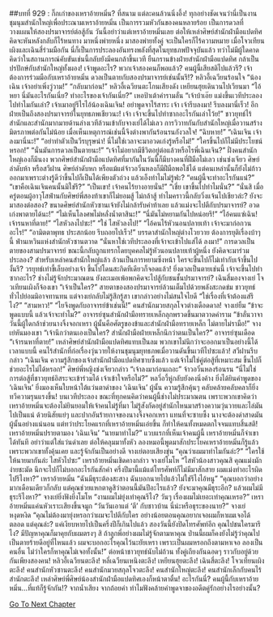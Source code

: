 ##บทที่ 929 : กิ๊กเก่าของเหราอ้ายหมิ่น?
ที่สนาม
แต่ละคนล้วนนิ่งอึ้ง!
ทุกอย่างชัดเจนว่านี่เป็นงานชุมนุมสำนักใหญ่เพื่อประณามเหราอ้ายหมิ่น เป็นการรวมหัวกันของคนหลายร้อย เป็นการดวลที่วางแผนให้สองปรมาจารย์ต่อสู้กัน วันนี้อย่าว่าแต่เหราอ้ายหมิ่นเลย ต่อให้เหล่าศิษย์สำนักฝ่ามือแปดทิศคิดจะหันหลังกลับก็ไร้หนทาง มาหนึ่งพ่ายหนึ่ง มาสองพ่ายทั้งคู่ จะเป็นใครก็ไร้ความหมาย เมื่อโจวเทียนเผิงและเฉินสี่ร่วมมือกัน นี่ก็เป็นการประลองอันทรงพลังที่สุดในยุทธภพปัจจุบันแล้ว ทว่าไม่มีผู้ใดคาดคิดว่าในสถานการณ์คับขันเช่นนี้กลับยังมีคนกล้าขึ้นเวที ยืนกรานข้างฝ่ายสำนักฝ่ามือแปดทิศ กล้าเป็นปรปักษ์กับสำนักใหญ่ทั้งผอง!
เจ้าพูดอะไร?
พวกเจ้าสองคนก็พอแล้ว?
คนผู้นี้เสียสติไปแล้วรึ?
เจ้าต้องการร่วมมือกับเหราอ้ายหมิ่น ดวลเป็นตายกับสองปรมาจารย์เช่นนั้นรึ!?
หลิวอี้เฉวียนร้อนใจ “น้องเฉิน เจ้าอย่าเพิ่งวู่วาม!”
“กลับมาก่อน!” หลิวอี้เฉวียนตะโกนเสียงดัง
เหยียนฮุยเดินวนไปเวียนมา “ไอ้หยา นี่มันอะไรกันเนี่ย? ทำอะไรของเจ้ากันเนี่ย?”
เหอป้าเต้าคำรามลั่น “เจ้าบ้าเอ๊ย แม่งขึ้นเวทีประลองไปทำไมกันเล่า? เจ้าเมาอยู่รึไรไอ้น้องเฉินเจิน! อย่าพูดจาไร้สาระ เจ้า เจ้ารีบลงมา! รีบลงมานี่เร็ว! อีกฝ่ายเป็นถึงสองปรมาจารย์ในยุทธภพเชียวนะ! เจ้า เจ้าจะขึ้นไปทำซากอะไรกันเล่าโว้ย!”
ชาวยุทธ์ไร้สำนักและสำนักมากมายด้านล่างเวทีล้วนเข้ากับจางเย่ได้ไม่เลว การวิวาทกันกับสำนักใหญ่เมื่อวานสร้างมิตรภาพต่อกันไม่น้อย เมื่อเห็นเหตุการณ์เช่นนี้จึงต่างพากันร้อนรนกังวลใจ!
“ฉิบหาย!”
“เฉินเจิน เจ้าลงมานี่นะ!”
“อย่าทำตัวเป็นวีรบุรุษน่า! นี่ไม่ใช่เวลาจะมาอวดเก่งรู้หรือไม่!”
“ใครขึ้นไปก็ไม่มีประโยชน์หรอก!”
“นั่นมันการดวลเป็นตายนะ!”
“เจ้าไม่อยากมีชีวิตอยู่ต่อแล้วหรือไรพี่เฉินเจิน?”
ฝั่งคนสำนักใหญ่เองก็มึนงง พวกศิษย์สำนักฝ่ามือแปดทิศที่มากันในวันนี้ก็มีบางคนที่ฝีมือไม่เลว เช่นซ่งเจียว ศิษย์ลำดับห้า หรือสวีฝาน ศิษย์ลำดับหก หรือแม้แต่จ้าวอวิ๋นหลงก็มีฝีมือพอใช้ได้ แต่คนเหล่านั้นก็ยังไม่ก้าวออกมาเพราะต่างรู้ดีว่าขึ้นไปก็เป็นได้เพียงตัวถ่วง แล้วเอ็งทำไมไม่รู้ฟะ?
“คนผู้นี้จะทำอะไรกันแน่?”
“เขาคือเฉินเจินคนนั้นมิใช่รึ?”
“เป็นเขา! เจ้าคนไร้ยางอายนั่น!”
“เชี่ย เขาขึ้นไปทำไมนั่น?”
“นั่นสิ เมื่อครู่ตอนผู้อาวุโสฟ่านกับศิษย์พี่สองท้าเขาก็ไม่ยอมสู้ ไม่กล้าสู้ ทำไมคราวนี้กลับวิ่งแจ้นไปเชียวล่ะ? ยังจะมาสองต่อสอง? ขนาดศิษย์สำนักหัวซานเจ้ายังไม่กล้ารับคำท้าเลย แล้วแม่งจะไปตีกับปรมาจารย์? อวดเก่งพาตายได้นะ!”
“ไม่เห็นโลงศพไม่หลั่งน้ำตาสินะ!”
“นี่มันไม่หยามกันไปหน่อยรึ!”
“ไอ้คนแซ่เฉิน! เจ้ารนหาที่ตาย!”
“ไสหัวลงไปซะ!”
“ใช่ ไสหัวลงไป!”
“ไอ้คนไร้หัวนอนปลายเท้า เจ้าจะมาก่อกวนอะไร!”
“อามิตตาพุทธ ประสกน้อย รีบถอยไปเร็ว!”
บรรดาสำนักใหญ่ต่างโวยวาย ต้องการยุติเรื่องบ้าๆ นี้
ฟ่านเหวินแห่งสำนักหัวซานตวาด “นั่นหาใช่เวทีประลองที่เจ้าจะเข้าไปแส่ได้ ลงมา!”
การดวลเป็นตายของสามปรมาจารย์ ขณะนี้กลับถูกแทรกโดยบุคคลไม่รู้หัวนอนปลายเท้าผู้หนึ่ง ยังคิดจะมาร่วมประลอง? สำหรับเหล่าคนสำนักใหญ่แล้ว ล้วนเป็นการหยามซึ่งหน้า ใครจะขึ้นไปก็ไม่เท่ากับเจ้าขึ้นไปงั้นรึ? วรยุทธ์เท่าขี้เล็บอย่างเจ้า ขึ้นไปโดนสะกิดทีเดียวก็จอดแล้ว! ยิ่งดวลเป็นตายเช่นนี้ เจ้าจะขึ้นไปทำซากอะไร? ช่างไม่รู้จักประมาณตน ยังละเมอเพ้อพกคิดจะไปสู้กับชนชั้นปรมาจารย์?
เฉินสี่มองจางเย่
โจวเทียนเผิงก็จ้องเขา “เจ้าเป็นใคร?”
สายตาของสองปรมาจารย์ล้วนเต็มไปด้วยพลังสะกดข่ม ชาวยุทธ์ทั่วไปย่อมมิอาจทานทน แต่จางเย่กลับไม่รู้สึกรู้สา เขากล่าวอย่างไม่สนใจไยดี “ใช่เรื่องที่เจ้าต้องแส่รึไง?”
“สามหาว!”
“ไยจึงพูดกับอาจารย์ข้าเช่นนี้!”
คนสำนักมวยสกุลโจวต่างเดือดดาล!
จางเย่ยิ้ม “ข้าจะพูดแบบนี้ แล้วเจ้าจะทำไม?”
อาจารย์ซุนสำนักฝ่ามือทรายเหล็กลุกพรวดขึ้นมาตวาดคำราม “ข้าลั่นวาจา วันนี้ผู้ใดกล้าช่วยนางจิ้งจอกเหรา ผู้นั้นคือศัตรูของข้าและสำนักฝ่ามือทรายเหล็ก ไม่ตายไม่รามือ!”
จางเย่หันมองเขา “เจ้านึกว่าตนเองเป็นใคร? สำนักฝ่ามือฝ่ายเหล็กนึกว่าตนเป็นใคร?”
อาจารย์ซุนเดือด “เจ้ารนหาที่ตาย!”
เหล่าศิษย์สำนักฝ่ามือแปดทิศแทบเป็นลม พวกเขาไม่นึกว่าจะออกมาเป็นอย่างนี้ได้ เวลาแบบนี้ คนไร้สำนักที่ก่อเรื่องวุ่นวายให้งานชุมนุมยุทธภพเมื่อวานดันขึ้นเวทีไปซะแล้ว!
สวีฝานรีบกล่าว “เฉินเจิน ความรู้สึกของเจ้าสำนักฝ่ามือแปดทิศซาบซึ้งแล้ว แต่เจ้าไม่ใช่คู่ต่อสู้ที่เหมาะสม ขึ้นไปก็ช่วยอะไรไม่ได้หรอก!”
ศิษย์พี่หญิงซ่งเจียวกล่าว “เจ้าลงมาก่อนเถอะ”
จ้าวอวิ๋นหลงร้อนรน “นี่ไม่ใช่การต่อสู้ที่ชาวยุทธ์อิสระจะเข้าร่วมได้ เจ้าเข้าใจหรือไม่?”
หลวี่อวี้หู่กลับยังคงนิ่งค้าง ยิ่งได้ยินคำพูดของ ‘เฉินเจิน’ ยิ่งมองเห็นใบหน้าใต้แว่นตาดำของ ‘เฉินเจิน’ ผู้นั้น ความรู้สึกคุ้นๆ คลับคล้ายคลับคลาก็ยิ่งทวีความรุนแรงขึ้น!
บนเวทีประลอง
ขณะที่ทุกคนคิดว่าคนผู้นี้ช่างไม่ประมาณตน เพราะพวกเขาคิดว่าเหราอ้ายหมิ่นจะต้องไม่ยินยอมให้เจ้าคนไม่รู้ที่มา ไม่รู้สังกัดอยู่สำนักไหนมาสร้างความวุ่นวายและไล่มันไปเป็นแน่ ด้วยนิสัยแย่ๆ และปากอันร้ายกาจของนางจิ้งจอกเหรา แทนที่จะซาบซึ้ง นางจะต้องด่าสาดมันผู้นั้นอย่างแน่นอน แต่ทว่าประโยคแรกที่เหราอ้ายหมิ่นเอ่ยขึ้น ก็ทำให้คนทั้งหมดตกใจจนแทบสิ้นสติ!
เหราอ้ายหมิ่นปรายตามอง ‘เฉินเจิน’ “นายมาทำไม?”
แวบแรกที่เห็นเจ้าคนผู้นี้ เหราอ้ายหมิ่นก็จำเขาได้ทันที อย่าว่าแต่ใส่แว่นดำเลย ต่อให้คลุมมาทั้งหัว ลองหมอนี้พูดมาสักประโยคเหราอ้ายหมิ่นก็รู้แล้ว เพราะพวกเขาทั้งคุ้นเคย และรู้จักกันเป็นอย่างดี
จางเย่ตอบเสียงขุ่น “คุณว่าผมมาทำไมกันล่ะ?”
“ใครใช้ให้นายมากันล่ะ ไสหัวไปซะ” เหราอ้ายหมิ่นเชิดคางกล่าว
จางเย่โมโห “ไสหัวน้องสาวคุณสิ คุณแม่งมักง่ายชะมัด นึกจะไปก็ไม่บอกอะไรกันสักคำ ครึ่งปีมานี้แม้แต่โทรศัพท์ก็ไม่มีมาสักสาย ผมแม่งทำอะไรผิดไปรึไงหา?”
เหราอ้ายหมิ่น “ฉันมีธุระต้องสะสาง ฉันบอกนายไปแล้วไม่ใช่รึไงไอ้หนู”
“คุณบอกว่าอย่างมากเดือนเดียวก็กลับ แต่คุณช่วยแหกตาดูสิว่าตอนนี้มันปีอะไรแล้ว? ยังจะมาคุณมีธุระอีก? แล้วผมไม่มีธุระรึไงหา?” จางเย่ยิ่งฟังยิ่งโมโห “งานผมไม่ยุ่งเท่าคุณรึไง? วันๆ เรื่องผมไม่เยอะเท่าคุณเหรอ?”
เหราอ้ายหมิ่นแค่นหัวเราะเสียงขึ้นจมูก “วันวันเอาแต่ ‘ตี’ กับชาวบ้าน นี่น่ะหรือธุระของนาย?”
จางเย่หงุดหงิด “คุณไม่ต้องมายุ่งหรอกว่าผมจะไปตีกับใคร อย่างน้อยตอนคุณอยากเจอผมก็หาผมเจอได้ตลอด แต่คุณล่ะ? แค่เงียบหายไปเป็นครึ่งปีก็เกินไปแล้ว สองวันนี้ยังปิดโทรศัพท์อีก คุณไปชนใครมารึไง? มีปัญหาคุณก็มาคุยกับผมตรงๆ สิ ถ้าลูกพี่อย่างผมไม่รู้จักตามหาคุณ ป่านนี้ผมก็คงยังไม่รู้ว่าคุณไปเป็นตายร้ายดีอยู่ที่ไหนแล้ว ผมจะบอกอะไรคุณไว้นะยัยเหรา เพราะเป็นผมหรอกถึงตามหาเจอ ลองเป็นคนอื่น ไม่ว่าใครก็หาคุณไม่เจอทั้งนั้น!”
ต่อหน้าชาวยุทธ์นับไม่ถ้วน ทั้งคู่เถียงกันฉอดๆ ราวกับอยู่ด้วยกันเพียงสองคน!
หลิวอี้เฉวียนตะลึง!
หลี่เฉวียนเหนิงตะลึง!
เหยียนฮุยตะลึง!
เฉินสี่ตะลึง!
โจวเทียนเผิงตะลึง!
คนสำนักหัวซานตะลึง!
คนสำนักมวยสกุลโจวตะลึง!
คนสำนักใหญ่ตะลึง!
คนสำนักเล็กกับคนไร้สำนักตะลึง!
เหล่าศิษย์พี่ศิษย์น้องสำนักฝ่ามือแปดทิศเองก็หน้าตาตื่น!
อะไรกันนี่?
คนผู้นี้กับเหราอ้ายหมิ่น…ที่แท้ก็รู้จักกัน!?
จากน้ำเสียง จากถ้อยคำ ทำไมฟังคล้ายคำพูดจาของอดีตคู่รักอย่างไรอย่างนั้น?


[Go To Next Chapter]( ./30.md)